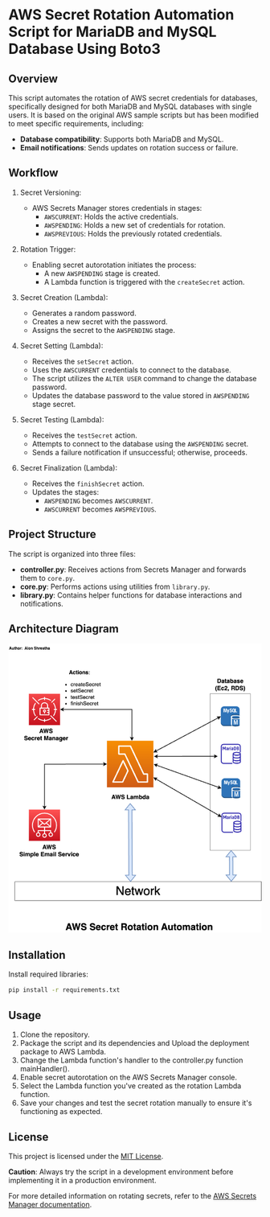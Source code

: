 # AWS Secret Rotation Automation Script for MariaDB and MySQL Database Using Boto3

## Overview

This script automates the rotation of AWS secret credentials for databases, specifically designed for both MariaDB and MySQL databases with single users. It is based on the original AWS sample scripts but has been modified to meet specific requirements, including:

- **Database compatibility**: Supports both MariaDB and MySQL.
- **Email notifications**: Sends updates on rotation success or failure.

## Workflow

1. Secret Versioning:
   - AWS Secrets Manager stores credentials in stages:
     - `AWSCURRENT`: Holds the active credentials.
     - `AWSPENDING`: Holds a new set of credentials for rotation.
     - `AWSPREVIOUS`: Holds the previously rotated credentials.

2. Rotation Trigger:
   - Enabling secret autorotation initiates the process:
     - A new `AWSPENDING` stage is created.
     - A Lambda function is triggered with the `createSecret` action.

3. Secret Creation (Lambda):
   - Generates a random password.
   - Creates a new secret with the password.
   - Assigns the secret to the `AWSPENDING` stage.

4. Secret Setting (Lambda):
   - Receives the `setSecret` action.
   - Uses the `AWSCURRENT` credentials to connect to the database.
   - The script utilizes the `ALTER USER` command to change the database password.
   - Updates the database password to the value stored in `AWSPENDING` stage secret.

5. Secret Testing (Lambda):
   - Receives the `testSecret` action.
   - Attempts to connect to the database using the `AWSPENDING` secret.
   - Sends a failure notification if unsuccessful; otherwise, proceeds.

6. Secret Finalization (Lambda):
   - Receives the `finishSecret` action.
   - Updates the stages:
     - `AWSPENDING` becomes `AWSCURRENT`.
     - `AWSCURRENT` becomes `AWSPREVIOUS`.

## Project Structure
The script is organized into three files:
- **controller.py**: Receives actions from Secrets Manager and forwards them to `core.py`.
- **core.py**: Performs actions using utilities from `library.py`.
- **library.py**: Contains helper functions for database interactions and notifications.

## Architecture Diagram

![AWS Secret Rotation Diagram](/documents/aws-secret-rotation.drawio.png)

## Installation

Install required libraries:
```bash
pip install -r requirements.txt
```
## Usage

1. Clone the repository.
2. Package the script and its dependencies and Upload the deployment package to AWS Lambda.
3. Change the Lambda function's handler to the controller.py function mainHandler().
4. Enable secret autorotation on the AWS Secrets Manager console.
5. Select the Lambda function you've created as the rotation Lambda function.
6. Save your changes and test the secret rotation manually to ensure it's functioning as expected.

## License

This project is licensed under the [MIT License](/LICENSE).

**Caution**: Always try the script in a development environment before implementing it in a production environment.

For more detailed information on rotating secrets, refer to the [AWS Secrets Manager documentation](https://docs.aws.amazon.com/secretsmanager/latest/userguide/getting-started.html).
